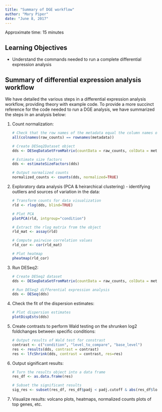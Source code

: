 ```yaml
---
title: "Summary of DGE workflow"
author: "Mary Piper"
date: "June 8, 2017"
---
```


Approximate time: 15 minutes

## Learning Objectives 

* Understand the commands needed to run a complete differential expression analysis

## Summary of differential expression analysis workflow

We have detailed the various steps in a differential expression analysis workflow, providing theory with example code. To provide a more succinct reference for the code needed to run a DGE analysis, we have summarized the steps in an analysis below:

1. Count normalization:
	
	```r
	# Check that the row names of the metadata equal the column names of the **raw counts** data
	all(colnames(raw_counts) == rownames(metadata))
	
	# Create DESeq2Dataset object
	dds <- DESeqDataSetFromMatrix(countData = raw_counts, colData = metadata, design = ~ condition)
	
	# Estimate size factors
	dds <- estimateSizeFactors(dds)
	
	# Output normalized counts
	normalized_counts <- counts(dds, normalized=TRUE)
	```
	
2. Exploratory data analysis (PCA & heirarchical clustering) - identifying outliers and sources of variation in the data:
	
	```r
	# Transform counts for data visualization
	rld <- rlog(dds, blind=TRUE)
	
	# Plot PCA 
	plotPCA(rld, intgroup="condition")
	
	# Extract the rlog matrix from the object
	rld_mat <- assay(rld)
	
	# Compute pairwise correlation values
	rld_cor <- cor(rld_mat)
	
	# Plot heatmap
	pheatmap(rld_cor)
	```
	
3. Run DESeq2:

	```r
	# Create DESeq2 dataset
	dds <- DESeqDataSetFromMatrix(countData = raw_counts, colData = metadata, design = ~ condition)
	
	# Run DESeq2 differential expression analysis
	dds <- DESeq(dds)
	```
	
4. Check the fit of the dispersion estimates:
	
	```r
	# Plot dispersion estimates
	plotDispEsts(dds)
	``` 

5. Create contrasts to perform Wald testing on the shrunken log2 foldchanges between specific conditions:

	```r
	# Output results of Wald test for constrast
	contrast <- c("condition", "level_to_compare", "base_level")
	res <- results(dds, contrast = contrast)
	res <- lfcShrink(dds, contrast = contrast, res=res)
	```

6. Output significant results:

	```r
	# Turn the results object into a data frame
	res_df <- as.data.frame(res)
	
	# Subset the significant results
	sig_res <- subset(res_df, res_df$padj < padj.cutoff & abs(res_df$log2FoldChange) > lfc.cutoff)
	```

7. Visualize results: volcano plots, heatmaps, normalized counts plots of top genes, etc.
